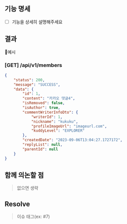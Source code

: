 ## 기능 명세
- [ ] 기능을 상세히 설명해주세요

## 결과 
🔻예시
### [GET] /api/v1/members
```json
{
    "status": 200,
    "message": "SUCCESS",
    "data": {
        "id": 1,
        "content": "카카오 댓글4",
        "isRemoved": false,
        "isAuthor": true,
        "commentWriterInfoDto": {
            "writerId": 1,
            "nickname": "kukuku",
            "profileImageUrl": "imageurl.com",
            "kuddyLevel": "EXPLORER"
        },
        "createdDate": "2023-09-06T13:04:27.1727172",
        "replyList": null,
        "parentId": null
    }
}
```

## 함께 의논할 점
> 없으면 생략 
## Resolve
> 이슈 태그(ex: #7)
